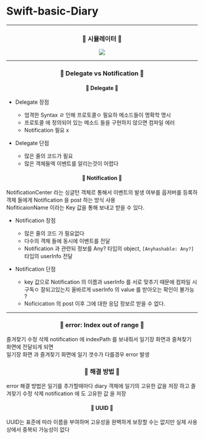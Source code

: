 # Swift-basic-Diary
<hr/>

<h3 align="center"> 🎥 시뮬레이터 🎥 </h3>

<p align="center"> 
  <img src="https://user-images.githubusercontent.com/91595135/159505399-c4b75de7-422e-463b-b0df-46170a36c12a.gif">
</p>
<hr/>

<h3 align="center">🔧 Delegate vs Notification 🔧</h3>

<h4 align="center"> 🚀 Delegate 🚀 </h4>

- Delegate 장점
   - 엄격한 Syntax ㄹ 인해 프로토콜ㅇ 필요하 메소드들이 명확학 명시
   * 프로토콜 에 정의되어 있는 메소드 들을 구현하지 않으면 컴파일 에러
   + Notification 필요 x

- Delegate 단점
   - 많은 줄의 코드가 필요
   * 많은 객체들엑 이벤트를 알리는것이 어렵다

<h4 align="center"> 🚀 Notification 🚀 </h4>

NotificationCenter 라는 싱글턴 객체르 통해서 이벤트의 발생 여부를 옵저버를 등록하 객체 들에게 Notification 을 post 하는 방식 사용 </br>
NofiticaionName 이라는 Key 값을 통해 보내고 받을 수 있다.

- Notification 장점
   - 많은 줄의 코드 가 필요없다
   * 다수의 객체 들에 동시에 이벤트를 전달
   + Notification 과 관련되 정보를 Any? 타입의 object, ```[Anyhashable: Any?]``` 타입의 userInfo 전달

- Notification 단점
   - key 값으로 Notification 의 이름과 userInfo 를 서로 맞추기 때문에 컴파일 시 구독ㅇ 잘되고있는지 올바르게 userInfo 의 value 를 받아오는 확인이 불가능 ?
   * Noficication 의 post 이후 그에 대한 응답 정보르 받을 수 없다.
<hr/>

<h3 align="center">🔧 error: Index out of range 🔧</h3>

즐겨찾기 수정 삭제 notification 에 indexPath 를 보내줘서 일기장 화면과 즐쳐찾기 화면에 전달되게 되면 </br> 
일기장 화면 과 즐겨찾기 화면에 일기 갯수가 다를경우 error 발생 </br> 

<h3 align="center">🔧 해결 방법 🔧</h3>

error 해결 방법은 일기를 추가할때마다 diary 객체에 일기의 고유한 값을 저장 하고 즐겨찾기 수정 삭제 notification 에 도 고유한 값 을 저장

<h4 align="center"> 🚀 UUID 🚀 </h4>
UUID는 표준에 따라 이름을 부여하며 고유성을 완벽하게 보장할 수는 없지만 실제 사용 상에서 중복되 가능성이 없다 </br>

 


